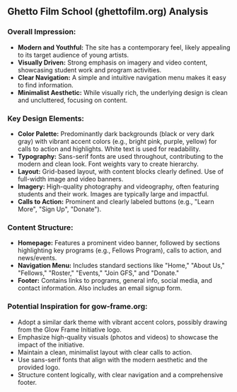 ## Ghetto Film School (ghettofilm.org) Analysis

### Overall Impression:

*   **Modern and Youthful:** The site has a contemporary feel, likely appealing to its target audience of young artists.
*   **Visually Driven:** Strong emphasis on imagery and video content, showcasing student work and program activities.
*   **Clear Navigation:** A simple and intuitive navigation menu makes it easy to find information.
*   **Minimalist Aesthetic:** While visually rich, the underlying design is clean and uncluttered, focusing on content.

### Key Design Elements:

*   **Color Palette:** Predominantly dark backgrounds (black or very dark gray) with vibrant accent colors (e.g., bright pink, purple, yellow) for calls to action and highlights. White text is used for readability.
*   **Typography:** Sans-serif fonts are used throughout, contributing to the modern and clean look. Font weights vary to create hierarchy.
*   **Layout:** Grid-based layout, with content blocks clearly defined. Use of full-width image and video banners.
*   **Imagery:** High-quality photography and videography, often featuring students and their work. Images are typically large and impactful.
*   **Calls to Action:** Prominent and clearly labeled buttons (e.g., "Learn More", "Sign Up", "Donate").

### Content Structure:

*   **Homepage:** Features a prominent video banner, followed by sections highlighting key programs (e.g., Fellows Program), calls to action, and news/events.
*   **Navigation Menu:** Includes standard sections like "Home," "About Us," "Fellows," "Roster," "Events," "Join GFS," and "Donate."
*   **Footer:** Contains links to programs, general info, social media, and contact information. Also includes an email signup form.

### Potential Inspiration for gow-frame.org:

*   Adopt a similar dark theme with vibrant accent colors, possibly drawing from the Glow Frame Initiative logo.
*   Emphasize high-quality visuals (photos and videos) to showcase the impact of the initiative.
*   Maintain a clean, minimalist layout with clear calls to action.
*   Use sans-serif fonts that align with the modern aesthetic and the provided logo.
*   Structure content logically, with clear navigation and a comprehensive footer.


